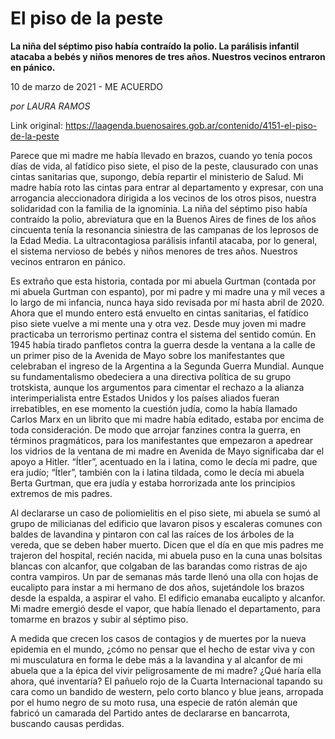 # El piso de la peste

**La niña del séptimo piso había contraído la polio. La parálisis infantil atacaba a bebés y niños menores de tres años. Nuestros vecinos entraron en pánico.**

10 de marzo de 2021 - ME ACUERDO

_por LAURA RAMOS_

Link original: https://laagenda.buenosaires.gob.ar/contenido/4151-el-piso-de-la-peste



Parece que mi madre me había llevado en brazos, cuando yo tenía pocos días de vida, al fatídico piso siete, el piso de la peste, clausurado con unas cintas sanitarias que, supongo, debía repartir el ministerio de Salud. Mi madre había roto las cintas para entrar al departamento y expresar, con una arrogancia aleccionadora dirigida a los vecinos de los otros pisos, nuestra solidaridad con la familia de la ignominia. La niña del séptimo piso había contraído la polio, abreviatura que en la Buenos Aires de fines de los años cincuenta tenía la resonancia siniestra de las campanas de los leprosos de la Edad Media. La ultracontagiosa parálisis infantil atacaba, por lo general, el sistema nervioso de bebés y niños menores de tres años. Nuestros vecinos entraron en pánico.




Es extraño que esta historia, contada por mi abuela Gurtman (contada por mi abuela Gurtman con espanto), por mi padre y mi madre una y mil veces a lo largo de mi infancia, nunca haya sido revisada por mí hasta abril de 2020. Ahora que el mundo entero está envuelto en cintas sanitarias, el fatídico piso siete vuelve a mi mente una y otra vez. Desde muy joven mi madre practicaba un terrorismo pertinaz contra el sistema del sentido común. En 1945 había tirado panfletos contra la guerra desde la ventana a la calle de un primer piso de la Avenida de Mayo sobre los manifestantes que celebraban el ingreso de la Argentina a la Segunda Guerra Mundial. Aunque su fundamentalismo obedeciera a una directiva política de su grupo trotskista, aunque los argumentos para cimentar el rechazo a la alianza interimperialista entre Estados Unidos y los países aliados fueran irrebatibles, en ese momento la cuestión judía, como la había llamado Carlos Marx en un librito que mi madre había editado, estaba por encima de toda consideración. De modo que arrojar fanzines contra la guerra, en términos pragmáticos, para los manifestantes que empezaron a apedrear los vidrios de la ventana de mi madre en Avenida de Mayo significaba dar el apoyo a Hitler. “Ítler”, acentuado en la i latina, como le decía mi padre, que era judío; “Ítler”, también con la i latina tildada, como le decía mi abuela Berta Gurtman, que era judía y estaba horrorizada ante los principios extremos de mis padres.




Al declararse un caso de poliomielitis en el piso siete, mi abuela se sumó al grupo de milicianas del edificio que lavaron pisos y escaleras comunes con baldes de lavandina y pintaron con cal las raíces de los árboles de la vereda, que se deben haber muerto. Dicen que el día en que mis padres me trajeron del hospital, recién nacida, mi abuela puso en la cuna unas bolsitas blancas con alcanfor, que colgaban de las barandas como ristras de ajo contra vampiros. Un par de semanas más tarde llenó una olla con hojas de eucalipto para instar a mi hermano de dos años, sujetándole los brazos desde la espalda, a aspirar el vaho. El edificio emanaba eucalipto y alcanfor. Mi madre emergió desde el vapor, que había llenado el departamento, para tomarme en brazos y subir al séptimo piso.




A medida que crecen los casos de contagios y de muertes por la nueva epidemia en el mundo, ¿cómo no pensar que el hecho de estar viva y con mi musculatura en forma le debe más a la lavandina y al alcanfor de mi abuela que a la épica del vivir peligrosamente de mi madre? ¿Qué haría ella ahora, qué inventaría? El pañuelo rojo de la Cuarta Internacional tapando su cara como un bandido de western, pelo corto blanco y blue jeans, arropada por el humo negro de su moto rusa, una especie de ratón alemán que fabricó un camarada del Partido antes de declararse en bancarrota, buscando causas perdidas.



